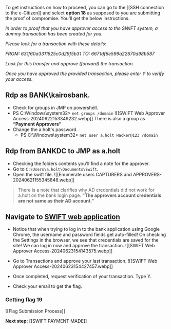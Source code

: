 To get instructions on how to proceed, you can go to the [[SSH connection to the e-Citizen]] and select **option 18** as supposed to you are submitting the proof of compromise. You'll get the below instructions.

*In order to proof that you have approver access to the SWIFT system, a dummy transaction has been created for you.*

*Please look for a transaction with these details:*

*FROM:   631f60a3311625c0d29f5b31*
*TO:     6671df6e599a22670d98b587*

*Look for this transfer and approve (forward) the transaction.*

*Once you have approved the provided transaction, please enter Y to verify your access.*

## Rdp as BANK\\kairosbank.
- Check for groups in JMP on powershell.
- PS C:\Windows\system32> `net groups /domain`
	![[SWIFT Web Approver Access-20240622153349232.webp]]
	There is also a group as **“Payment Approvers”**
- Change the a.holt's password.
	- PS C:\Windows\system32> `net user a.holt Hacker@123 /domain`

## Rdp from BANKDC to JMP as a.holt
- Checking the folders contents you'll find a note for the approver.
- Go to `C:\Users\a.holt\Documents\Swift`.
- Open the swift file.
	![[Enumerate users CAPTURERS and APPROVERS-20240621155345848.webp]]

> There is a note that clarifies why AD credentials did not work for a.holt on the bank login page.
> **"The approvers account credentials are not same as their AD account."**


## Navigate to [SWIFT web application](http://swift.bank.thereserve.loc/)

- Notice that when trying to log in to the bank application using Google Chrome, the username and password fields get auto-filled! On checking the Settings in the browser, we see that credentials are saved for the site! We can log in now and approve the transaction.
	![[SWIFT Web Approver Access-20240623154143575.webp]]

- Go to Transactions and approve your last transaction.
	![[SWIFT Web Approver Access-20240623154427457.webp]]

- Once completed, request verification of your transaction. Type Y.
- Check your email to get the flag.

### Getting flag 19
[[Flag Submission Process]]

**Next step:** [[SWIFT PAYMENT MADE]]

